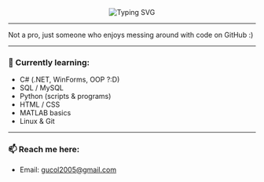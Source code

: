 <div align="center">
  <img src="https://readme-typing-svg.herokuapp.com?font=Fira+Code&pause=1000&color=58A6FF&center=true&vCenter=true&width=435&lines=Hi+there%2C+I'm+Na3ikus+%F0%9F%91%8B;Learning+and+experimenting;Enjoying+the+journey!" alt="Typing SVG" />
</div>

---

Not a pro, just someone who enjoys messing around with code on GitHub :)

---

### 🌱 Currently learning:
- C# (.NET, WinForms, OOP ?:D)
- SQL / MySQL
- Python (scripts & programs)
- HTML / CSS
- MATLAB basics
- Linux & Git

---

### 📫 Reach me here:
- Email: gucol2005@gmail.com
